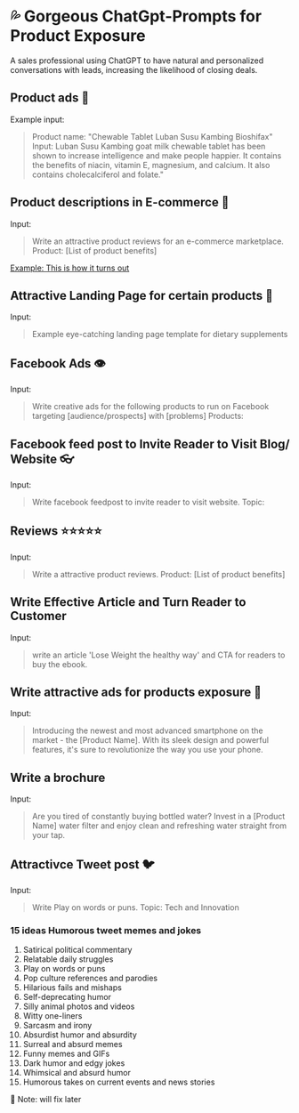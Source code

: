# 💦 Gorgeous ChatGpt-Prompts for Product Exposure
A sales professional using ChatGPT to have natural and personalized conversations with leads, increasing the likelihood of closing deals.

## Product ads 📝
Example input: 
>Product name: "Chewable Tablet Luban Susu Kambing Bioshifax"
Input: Luban Susu Kambing goat milk chewable tablet has been shown to increase intelligence and make people happier. It contains the benefits of niacin, vitamin E, magnesium, and calcium. It also contains cholecalciferol and folate."

## Product descriptions in E-commerce 🥀
Input:
> Write an attractive product reviews for an e-commerce marketplace. 
Product: 
[List of product benefits]

[Example: This is how it turns out](https://epalblossom.wordpress.com/2023/01/21/reviews-bioshifax-chewable-tablet-oriz/)

## Attractive Landing Page for certain products 🌷
Input: 
>Example eye-catching landing page template for dietary supplements 

## Facebook Ads 👁
Input: 
>Write creative ads for the following products to run on Facebook targeting [audience/prospects] with [problems]
Products:

## Facebook feed post to Invite Reader to Visit Blog/ Website 👓
Input:
>Write facebook feedpost to invite reader to visit website. Topic: 

## Reviews ⭐️⭐️⭐️⭐️⭐️
Input:
>Write a attractive product reviews. 
Product: 
[List of product benefits]

## Write Effective Article and Turn Reader to Customer
Input:
>write an article 'Lose Weight the healthy way' and CTA for readers to buy the ebook.

## Write attractive ads for products exposure 🦋
Input:
>Introducing the newest and most advanced smartphone on the market - the [Product Name]. With its sleek design and powerful features, it's sure to revolutionize the way you use your phone.

## Write a brochure
Input:
>Are you tired of constantly buying bottled water? Invest in a [Product Name] water filter and enjoy clean and refreshing water straight from your tap.

## Attractivce Tweet post 🐦
Input:
>Write Play on words or puns.
Topic: Tech and Innovation

### 15 ideas Humorous tweet memes and jokes 

1. Satirical political commentary
2. Relatable daily struggles
3. Play on words or puns
4. Pop culture references and parodies
5. Hilarious fails and mishaps
6. Self-deprecating humor
6. Silly animal photos and videos
7. Witty one-liners
8. Sarcasm and irony
9. Absurdist humor and absurdity
10. Surreal and absurd memes
11. Funny memes and GIFs
12. Dark humor and edgy jokes
13. Whimsical and absurd humor
14. Humorous takes on current events and news stories

📍 Note: will fix later
